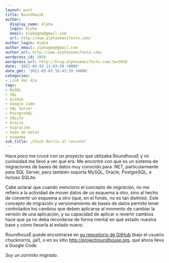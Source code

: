 ```yaml
---
layout: post
title: RoundhousE
author:
  display_name: Alpha
  login: Alpha
  email: alphagma@gmail.com
  url: http://www.alphasmanifesto.com/
author_login: Alpha
author_email: alphagma@gmail.com
author_url: http://www.alphasmanifesto.com/
wordpress_id: 3858
wordpress_url: http://blog.alphasmanifesto.com/?p=3858
date: '2012-05-03 11:43:39 +0000'
date_gmt: '2012-05-03 16:43:39 +0000'
categories:
- Link del día
tags:
- MySQL
- SQL
- GitHub
- Google Code
- SQL Server
- PostgreSQL
- SQLite
- Oracle
- migración
- base de datos
- esquema
sub_title: ¡Chuck Norris al rescate!
---
```


Hace poco me crucé con un proyecto que utilizaba RoundhousE y mi curiosidad me llevó a ver qué era. Me encontré con que es un sistema de migraciones de bases de datos muy conocido para .NET, particularmente para SQL Server, pero también soporta MySQL, Oracle, PostgreSQL, e incluso SQLite.

Cabe aclarar que cuando menciono el concepto de _migración_, no me refiero a la actividad de mover datos de un esquema a otro, sino al hecho de convertir un esquema a otro (que, en el fondo, no es tan distinto). Este concepto de migración y versionamiento de bases de datos permite tener controlados los cambios que deben aplicarse al momento de cambiar la versión de una aplicación, y su capacidad de aplicar o revertir cambios hace que ya no deba recordarse de forma mental en qué estado nuestra base y cómo llevarla al estado nuevo.

RoundhousE puede encontrarse en [su repositorio de GitHub](https://github.com/chucknorris/roundhouse/) (bajo el usuario chucknorris, ¡ja!), o en su sitio <a href="http://projectroundhouse.org/" rel="nofollow">http://projectroundhouse.org</a>, que ahora lleva a Google Code.

_Soy un zorrinito migrado._
